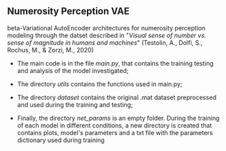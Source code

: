 ## Numerosity Perception VAE ##
beta-Variational AutoEncoder architectures for numerosity perception modeling through the datset described in "*Visual sense of number vs. sense of magnitude in humans and machines*"
(Testolin, A., Dolfi, S., Rochus, M., & Zorzi, M., 2020)

- The main code is in the file *main.py*, that contains the training testing and analysis of the model investigated;

- The directory *utils* contains the functions used in main.py;

- The directory *dataset* contains the original .mat dataset preprocessed and used during the training and testing;

- Finally, the directory *net_params* is an empty folder. During the training of each model in different conditions, a new directory is created that contains plots, model's parameters and a txt file with the parameters dictionary used during training
